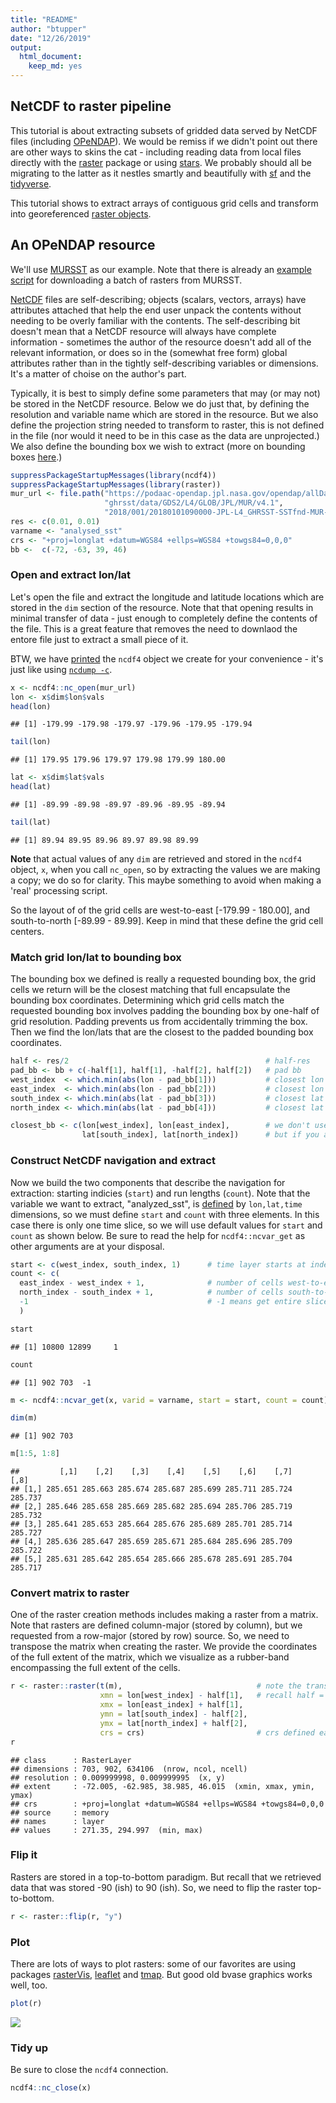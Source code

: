 ```yaml
---
title: "README"
author: "btupper"
date: "12/26/2019"
output: 
  html_document:
    keep_md: yes
---
```




## NetCDF to raster pipeline

This tutorial is about extracting subsets of gridded data served by NetCDF files (including [OPeNDAP](https://www.opendap.org/)). We would be remiss if we didn't point out there are other ways to skins the cat - including reading data from local files directly with the [raster](https://CRAN.R-project.org/package=raster) package or using [stars](https://CRAN.R-project.org/package=stars).  We probably should all be migrating to the latter as it nestles smartly and beautifully with [sf](https://CRAN.R-project.org/package=sf) and the [tidyverse](https://CRAN.R-project.org/package=tidyverse).  


This tutorial shows to extract arrays of contiguous grid cells and transform into georeferenced [raster objects](http://rpubs.com/etiennebr/visualraster).


## An OPeNDAP resource

We'll use [MURSST](https://podaac.jpl.nasa.gov/dataset/MUR-JPL-L4-GLOB-v4.1?ids=&values=&search=MUR%20v4.1) as our example.  Note that there is already an [example script](https://github.com/BigelowLab/oharvester/tree/master/scripts/MURSST-grid) for downloading a batch of rasters from MURSST.

[NetCDF](https://www.unidata.ucar.edu/software/netcdf/) files are self-describing; objects (scalars, vectors, arrays) have attributes attached that help the end user unpack the contents without needing to be overly familiar with the contents. The self-describing bit doesn't mean that a NetCDF resource will always have complete information - sometimes the author of the resource doesn't add all of the relevant information, or does so in the (somewhat free form) global attributes rather than in the tightly self-describing variables or dimensions.  It's a matter of choise on the author's part.

Typically, it is best to simply define some parameters that may (or may not) be stored in the NetCDF resource.  Below we do just that, by defining the resolution and variable name which are stored in the resource.  But we also define the projection string needed to transform to raster, this is not defined in the file (nor would it need to be in this case as the data are unprojected.)  We also define the bounding box we wish to extract (more on bounding boxes [here](https://github.com/BigelowLab/oharvester/tree/master/tutorials/bbox-vis).)


```r
suppressPackageStartupMessages(library(ncdf4))
suppressPackageStartupMessages(library(raster))
mur_url <- file.path("https://podaac-opendap.jpl.nasa.gov/opendap/allData",
                     "ghrsst/data/GDS2/L4/GLOB/JPL/MUR/v4.1",
                     "2018/001/20180101090000-JPL-L4_GHRSST-SSTfnd-MUR-GLOB-v02.0-fv04.1.nc")
res <- c(0.01, 0.01)
varname <- "analysed_sst"
crs <- "+proj=longlat +datum=WGS84 +ellps=WGS84 +towgs84=0,0,0"
bb <-  c(-72, -63, 39, 46)
```

### Open and extract lon/lat

Let's open the file and extract the longitude and latitude locations which are stored in the `dim` section of the resource.  Note that that opening results in minimal transfer of data - just enough to completely define the contents of the file.  This is a great feature that removes the need to downlaod the entore file just to extract a small piece of it.

BTW, we have [printed](20180101090000-JPL-L4_GHRSST-SSTfnd-MUR-GLOB-v02.0-fv04.1.txt) the `ncdf4` object we create for your convenience - it's just like using [`ncdump -c`](https://www.unidata.ucar.edu/software/netcdf/workshops/2011/utilities/NcdumpExamples.html).


```r
x <- ncdf4::nc_open(mur_url)
lon <- x$dim$lon$vals
head(lon)
```

```
## [1] -179.99 -179.98 -179.97 -179.96 -179.95 -179.94
```

```r
tail(lon)
```

```
## [1] 179.95 179.96 179.97 179.98 179.99 180.00
```

```r
lat <- x$dim$lat$vals
head(lat)
```

```
## [1] -89.99 -89.98 -89.97 -89.96 -89.95 -89.94
```

```r
tail(lat)
```

```
## [1] 89.94 89.95 89.96 89.97 89.98 89.99
```

**Note** that actual values of any `dim` are retrieved and stored in the `ncdf4`  object, `x`, when you call `nc_open`, so by extracting the values we are making a copy; we do so for clarity. This maybe something to avoid when making a 'real' processing script.

So the layout of of the grid cells are west-to-east [-179.99 - 180.00], and south-to-north [-89.99 - 89.99].  Keep in mind that these define the grid cell centers.  

### Match grid lon/lat to bounding box

The bounding box we defined is really a requested bounding box, the grid cells we return will be the closest matching that full encapsulate the bounding box coordinates. Determining which grid cells match the requested bounding box involves padding the bounding box by one-half of grid resolution.  Padding prevents us from accidentally trimming the box.  Then we find the lon/lats that are the closest to the padded bounding box coordinates.


```r
half <- res/2                                            # half-res
pad_bb <- bb + c(-half[1], half[1], -half[2], half[2])   # pad bb
west_index  <- which.min(abs(lon - pad_bb[1]))           # closest lon to bb[1]   
east_index  <- which.min(abs(lon - pad_bb[2]))           # closest lon to bb[2]
south_index <- which.min(abs(lat - pad_bb[3]))           # closest lat to bb[3]
north_index <- which.min(abs(lat - pad_bb[4]))           # closest lat to bb[4]

closest_bb <- c(lon[west_index], lon[east_index],        # we don't use this,
                lat[south_index], lat[north_index])      # but if you are curious
```

### Construct NetCDF navigation and extract

Now we build the two components that describe the navigation for extraction: starting indicies (`start`) and run lengths (`count`).  Note that the variable we want to extract, "analyzed_sst", is [defined](20180101090000-JPL-L4_GHRSST-SSTfnd-MUR-GLOB-v02.0-fv04.1.txt) by `lon,lat,time` dimensions, so we must define `start` and `count` with three elements.  In this case there is only one time slice, so we will use default values for `start` and `count` as shown below. Be sure to read the help for `ncdf4::ncvar_get` as other arguments are at your disposal.


```r
start <- c(west_index, south_index, 1)      # time layer starts at index 1
count <- c(
  east_index - west_index + 1,              # number of cells west-to-east
  north_index - south_index + 1,            # number of cells south-to-north
  -1                                        # -1 means get entire slice of time
  )

start
```

```
## [1] 10800 12899     1
```

```r
count
```

```
## [1] 902 703  -1
```

```r
m <- ncdf4::ncvar_get(x, varid = varname, start = start, count = count)

dim(m)
```

```
## [1] 902 703
```

```r
m[1:5, 1:8]
```

```
##         [,1]    [,2]    [,3]    [,4]    [,5]    [,6]    [,7]    [,8]
## [1,] 285.651 285.663 285.674 285.687 285.699 285.711 285.724 285.737
## [2,] 285.646 285.658 285.669 285.682 285.694 285.706 285.719 285.732
## [3,] 285.641 285.653 285.664 285.676 285.689 285.701 285.714 285.727
## [4,] 285.636 285.647 285.659 285.671 285.684 285.696 285.709 285.722
## [5,] 285.631 285.642 285.654 285.666 285.678 285.691 285.704 285.717
```

### Convert matrix to raster

One of the raster creation methods includes making a raster from a matrix. Note that rasters are defined column-major (stored by column), but we requested from a row-major (stored by row) source.  So, we need to transpose the matrix when creating the raster. We provide the coordinates of the full extent of the matrix, which we visualize as a rubber-band encompassing the full extent of the cells.


```r
r <- raster::raster(t(m),                              # note the transpose
                    xmn = lon[west_index] - half[1],   # recall half = res/2
                    xmx = lon[east_index] + half[1],
                    ymn = lat[south_index] - half[2],
                    ymx = lat[north_index] + half[2],
                    crs = crs)                         # crs defined earlier
r
```

```
## class      : RasterLayer 
## dimensions : 703, 902, 634106  (nrow, ncol, ncell)
## resolution : 0.009999998, 0.009999995  (x, y)
## extent     : -72.005, -62.985, 38.985, 46.015  (xmin, xmax, ymin, ymax)
## crs        : +proj=longlat +datum=WGS84 +ellps=WGS84 +towgs84=0,0,0 
## source     : memory
## names      : layer 
## values     : 271.35, 294.997  (min, max)
```

### Flip it

Rasters are stored in a top-to-bottom paradigm.  But recall that we retrieved data that was stored -90 (ish) to 90 (ish).  So, we need to flip the raster top-to-bottom.


```r
r <- raster::flip(r, "y")
```

### Plot

There are lots of ways to plot rasters: some of our favorites are using packages [rasterVis](https://oscarperpinan.github.io/rastervis/), [leaflet](http://rstudio.github.io/leaflet/) and [tmap](https://CRAN.R-project.org/package=tmap).  But good old bvase graphics works well, too.


```r
plot(r)
```

![](README_files/figure-html/plot-1.png)<!-- -->



### Tidy up
Be sure to close the `ncdf4` connection.

```r
ncdf4::nc_close(x)
```
